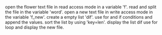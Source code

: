 open the flower text file in read access mode in a variable 'f'.
read and split the file in the variable 'word'.
open a new text file in write access mode in the variable 'f_new'.
create a empty list 'dif'.
use for and if conditions and append the values.
sort the list by using 'key=len'.
display the list dif
use for loop and display the new file.

